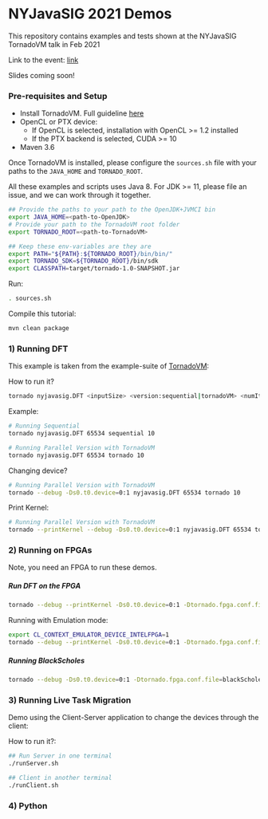 # NYJavaSIG 2021 Demos 

This repository contains examples and tests shown at the NYJavaSIG TornadoVM talk in Feb 2021

Link to the event: [link](https://www.eventbrite.com/e/transparent-heterogeneous-computing-for-java-via-tornadovm-tickets-138156215961)

Slides coming soon! 

### Pre-requisites and Setup

* Install TornadoVM. Full guideline [here](https://github.com/beehive-lab/TornadoVM/blob/master/INSTALL.md)
* OpenCL or PTX device:
  * If OpenCL is selected, installation with OpenCL >= 1.2 installed
  * If the PTX backend is selected, CUDA >= 10  
* Maven 3.6

Once TornadoVM is installed, please configure the `sources.sh` file with your paths to the `JAVA_HOME` and `TORNADO_ROOT`.

All these examples and scripts uses Java 8. For JDK >= 11, please file an issue, and we can work through it together.   

```bash
## Provide the paths to your path to the OpenJDK+JVMCI bin
export JAVA_HOME=<path-to-OpenJDK>
# Provide your path to the TornadoVM root folder
export TORNADO_ROOT=<path-to-TornadoVM>

## Keep these env-variables are they are
export PATH="${PATH}:${TORNADO_ROOT}/bin/bin/"
export TORNADO_SDK=${TORNADO_ROOT}/bin/sdk
export CLASSPATH=target/tornado-1.0-SNAPSHOT.jar
```

Run:
```bash
. sources.sh
```

Compile this tutorial:

```bash
mvn clean package
```

### 1) Running DFT

This example is taken from the example-suite of [TornadoVM](https://github.com/beehive-lab/TornadoVM):

How to run it?

```bash
tornado nyjavasig.DFT <inputSize> <version:sequential|tornadoVM> <numIterations>
```

Example:

```bash
# Running Sequential
tornado nyjavasig.DFT 65534 sequential 10

# Running Parallel Version with TornadoVM
tornado nyjavasig.DFT 65534 tornado 10
```

Changing device?
```bash
# Running Parallel Version with TornadoVM
tornado --debug -Ds0.t0.device=0:1 nyjavasig.DFT 65534 tornado 10
```

Print Kernel:
```bash
# Running Parallel Version with TornadoVM
tornado --printKernel --debug -Ds0.t0.device=0:1 nyjavasig.DFT 65534 tornado 10
```


### 2) Running on FPGAs

Note, you need an FPGA to run these demos.

##### Run DFT on the FPGA

```bash
tornado --debug --printKernel -Ds0.t0.device=0:1 -Dtornado.fpga.conf.file=dftFPGA.conf nyjavasig.DFT 8192 tornado 5
```

Running with Emulation mode:

```bash
export CL_CONTEXT_EMULATOR_DEVICE_INTELFPGA=1
tornado --debug --printKernel -Ds0.t0.device=0:1 -Dtornado.fpga.conf.file=dftFPGA.conf nyjavasig.DFT 8192 tornado 5
```

##### Running BlackScholes 

```bash
tornado --debug -Ds0.t0.device=0:1 -Dtornado.fpga.conf.file=blackScholes.conf nyjavasig.BlackScholes 33554432
```

### 3) Running Live Task Migration 

Demo using the Client-Server application to change the devices through the client:

How to run it?:

```bash
## Run Server in one terminal
./runServer.sh

## Client in another terminal
./runClient.sh
```

### 4) Python 
